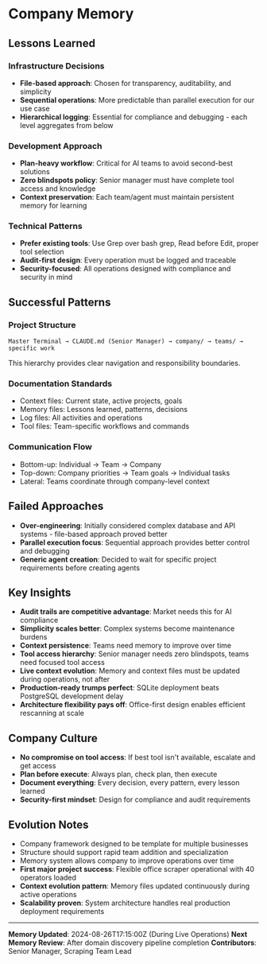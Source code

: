 # Company Memory

## Lessons Learned

### Infrastructure Decisions
- **File-based approach**: Chosen for transparency, auditability, and simplicity
- **Sequential operations**: More predictable than parallel execution for our use case
- **Hierarchical logging**: Essential for compliance and debugging - each level aggregates from below

### Development Approach
- **Plan-heavy workflow**: Critical for AI teams to avoid second-best solutions
- **Zero blindspots policy**: Senior manager must have complete tool access and knowledge
- **Context preservation**: Each team/agent must maintain persistent memory for learning

### Technical Patterns
- **Prefer existing tools**: Use Grep over bash grep, Read before Edit, proper tool selection
- **Audit-first design**: Every operation must be logged and traceable
- **Security-focused**: All operations designed with compliance and security in mind

## Successful Patterns

### Project Structure
```
Master Terminal → CLAUDE.md (Senior Manager) → company/ → teams/ → specific work
```
This hierarchy provides clear navigation and responsibility boundaries.

### Documentation Standards
- Context files: Current state, active projects, goals
- Memory files: Lessons learned, patterns, decisions
- Log files: All activities and operations
- Tool files: Team-specific workflows and commands

### Communication Flow
- Bottom-up: Individual → Team → Company
- Top-down: Company priorities → Team goals → Individual tasks
- Lateral: Teams coordinate through company-level context

## Failed Approaches
- **Over-engineering**: Initially considered complex database and API systems - file-based approach proved better
- **Parallel execution focus**: Sequential approach provides better control and debugging
- **Generic agent creation**: Decided to wait for specific project requirements before creating agents

## Key Insights
- **Audit trails are competitive advantage**: Market needs this for AI compliance
- **Simplicity scales better**: Complex systems become maintenance burdens
- **Context persistence**: Teams need memory to improve over time
- **Tool access hierarchy**: Senior manager needs zero blindspots, teams need focused tool access
- **Live context evolution**: Memory and context files must be updated during operations, not after
- **Production-ready trumps perfect**: SQLite deployment beats PostgreSQL development delay
- **Architecture flexibility pays off**: Office-first design enables efficient rescanning at scale

## Company Culture
- **No compromise on tool access**: If best tool isn't available, escalate and get access
- **Plan before execute**: Always plan, check plan, then execute
- **Document everything**: Every decision, every pattern, every lesson learned
- **Security-first mindset**: Design for compliance and audit requirements

## Evolution Notes
- Company framework designed to be template for multiple businesses
- Structure should support rapid team addition and specialization
- Memory system allows company to improve operations over time
- **First major project success**: Flexible office scraper operational with 40 operators loaded
- **Context evolution pattern**: Memory files updated continuously during active operations
- **Scalability proven**: System architecture handles real production deployment requirements

---
**Memory Updated**: 2024-08-26T17:15:00Z (During Live Operations)
**Next Memory Review**: After domain discovery pipeline completion
**Contributors**: Senior Manager, Scraping Team Lead
